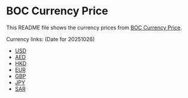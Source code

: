 # BOC Currency Price

This README file shows the currency prices from [BOC Currency Price](https://www.boc.cn/sourcedb/whpj/).

Currency links: (Date for 20251026)

- [USD](https://bocurrencyprice.techina.science/BOC_CURRENCY_PRICE/USD/20251026.json)
- [AED](https://bocurrencyprice.techina.science/BOC_CURRENCY_PRICE/AED/20251026.json)
- [HKD](https://bocurrencyprice.techina.science/BOC_CURRENCY_PRICE/HKD/20251026.json)
- [EUR](https://bocurrencyprice.techina.science/BOC_CURRENCY_PRICE/EUR/20251026.json)
- [GBP](https://bocurrencyprice.techina.science/BOC_CURRENCY_PRICE/GBP/20251026.json)
- [JPY](https://bocurrencyprice.techina.science/BOC_CURRENCY_PRICE/JPY/20251026.json)
- [SAR](https://bocurrencyprice.techina.science/BOC_CURRENCY_PRICE/SAR/20251026.json)

